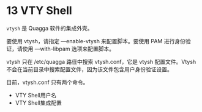 # 13 VTY Shell

`vtysh` 是 Quagga 软件的集成外壳。

要使用 vtysh，请指定 —enable-vtysh 来配置脚本。要使用 PAM 进行身份验证，请使用 —with-libpam 选项来配置脚本。

vtysh 只在 /etc/quagga 路径中搜索 vtysh.conf，它是 vtysh 配置文件。Vtysh 不会在当前目录中搜索配置文件，因为该文件包含用户身份验证设置。

目前，vtysh.conf 只有两个命令。

- VTY Shell用户名
- VTY Shell集成配置